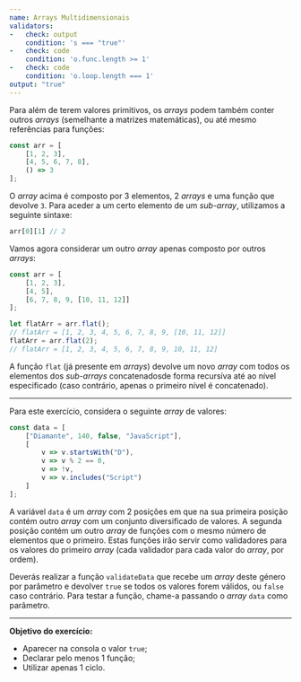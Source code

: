 ```yaml
---
name: Arrays Multidimensionais
validators:
-   check: output
    condition: 's === "true"'
-   check: code
    condition: 'o.func.length >= 1'
-   check: code
    condition: 'o.loop.length === 1'
output: "true"
---
```


Para além de terem valores primitivos, os *arrays* podem também conter outros *arrays* (semelhante a matrizes matemáticas), ou até mesmo referências para funções:

```js
const arr = [
    [1, 2, 3],
    [4, 5, 6, 7, 8],
    () => 3
];
```

O *array* acima é composto por 3 elementos, 2 *arrays* e uma função que devolve `3`. Para aceder a um certo elemento de um *sub-array*, utilizamos a seguinte sintaxe:

```js
arr[0][1] // 2
```

Vamos agora considerar um outro *array* apenas composto por outros *arrays*:

```js
const arr = [
    [1, 2, 3],
    [4, 5],
    [6, 7, 8, 9, [10, 11, 12]]
];

let flatArr = arr.flat();
// flatArr = [1, 2, 3, 4, 5, 6, 7, 8, 9, [10, 11, 12]]
flatArr = arr.flat(2);
// flatArr = [1, 2, 3, 4, 5, 6, 7, 8, 9, 10, 11, 12]
```

A função `flat` (já presente em *arrays*) devolve um novo *array* com todos os elementos dos *sub-arrays* concatenadosde forma recursíva até ao nível especificado (caso contrário, apenas o primeiro nível é concatenado).

***

Para este exercício, considera o seguinte *array* de valores:

```js
const data = [
    ["Diamante", 140, false, "JavaScript"],
    [
        v => v.startsWith("D"),
        v => v % 2 == 0,
        v => !v,
        v => v.includes("Script")
    ]
];
```

A variável `data` é um *array* com 2 posições em que na sua primeira posição contém outro *array* com um conjunto diversificado de valores. A segunda posição contém um outro *array* de funções com o mesmo número de elementos que o primeiro. Estas funções irão servir como validadores para os valores do primeiro *array* (cada validador para cada valor do *array*, por ordem).

Deverás realizar a função `validateData` que recebe um *array* deste género por parâmetro e devolver `true` se todos os valores forem válidos, ou `false` caso contrário. Para testar a função, chame-a passando o *array* `data` como parâmetro.

***

**Objetivo do exercício:**
- Aparecer na consola o valor `true`;
- Declarar pelo menos 1 função;
- Utilizar apenas 1 ciclo.